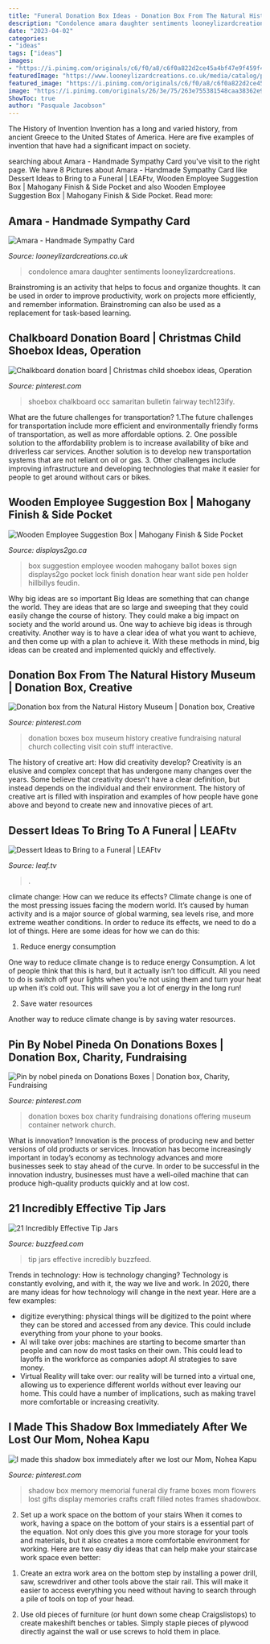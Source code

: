 ```yaml
---
title: "Funeral Donation Box Ideas - Donation Box From The Natural History Museum"
description: "Condolence amara daughter sentiments looneylizardcreations"
date: "2023-04-02"
categories:
- "ideas"
tags: ["ideas"]
images:
- "https://i.pinimg.com/originals/c6/f0/a8/c6f0a822d2ce45a4bf47e9f459f452ad.jpg"
featuredImage: "https://www.looneylizardcreations.co.uk/media/catalog/product/cache/1/thumbnail/9df78eab33525d08d6e5fb8d27136e95/i/n/in-loving-memory-sm-sympathy-card-closeup.jpg"
featured_image: "https://i.pinimg.com/originals/c6/f0/a8/c6f0a822d2ce45a4bf47e9f459f452ad.jpg"
image: "https://i.pinimg.com/originals/26/3e/75/263e755381548caa38362e948aaf8a80.jpg"
ShowToc: true
author: "Pasquale Jacobson"
---
```



The History of Invention
Invention has a long and varied history, from ancient Greece to the United States of America. Here are five examples of invention that have had a significant impact on society.

	

		
searching about Amara - Handmade Sympathy Card you've visit to the right page. We have 8 Pictures about Amara - Handmade Sympathy Card like Dessert Ideas to Bring to a Funeral | LEAFtv, Wooden Employee Suggestion Box | Mahogany Finish &amp; Side Pocket and also Wooden Employee Suggestion Box | Mahogany Finish &amp; Side Pocket. Read more:
		
    
## Amara - Handmade Sympathy Card

<img loading=lazy src="https://www.looneylizardcreations.co.uk/media/catalog/product/cache/1/thumbnail/9df78eab33525d08d6e5fb8d27136e95/i/n/in-loving-memory-sm-sympathy-card-closeup.jpg" onerror="this.onerror=null;this.src='https://tse1.mm.bing.net/th?id=OIP.qn-Ltg28BmNVaePVRCigjwHaFj&amp;pid=15.1';" alt="Amara - Handmade Sympathy Card">

_Source: looneylizardcreations.co.uk_

>condolence amara daughter sentiments looneylizardcreations. 

	

Brainstroming is an activity that helps to focus and organize thoughts. It can be used in order to improve productivity, work on projects more efficiently, and remember information. Brainstroming can also be used as a replacement for task-based learning.

    
## Chalkboard Donation Board | Christmas Child Shoebox Ideas, Operation

<img loading=lazy src="https://i.pinimg.com/736x/3e/06/9c/3e069c7ec56b94a039532dbcdc55cd55.jpg" onerror="this.onerror=null;this.src='https://tse4.mm.bing.net/th?id=OIP.tbjb3_teFSt8YDlK-j89YQHaNK&amp;pid=15.1';" alt="Chalkboard donation board | Christmas child shoebox ideas, Operation">

_Source: pinterest.com_

>shoebox chalkboard occ samaritan bulletin fairway tech123ify. 

	

What are the future challenges for transportation?
1.The future challenges for transportation include more efficient and environmentally friendly forms of transportation, as well as more affordable options. 
2. One possible solution to the affordability problem is to increase availability of bike and driverless car services. Another solution is to develop new transportation systems that are not reliant on oil or gas. 
3. Other challenges include improving infrastructure and developing technologies that make it easier for people to get around without cars or bikes.

    
## Wooden Employee Suggestion Box | Mahogany Finish &amp; Side Pocket

<img loading=lazy src="https://cdn.displays2go.com/images/zoom/bds8511rms.rw_zoom.jpg" onerror="this.onerror=null;this.src='https://tse1.mm.bing.net/th?id=OIP.E_o1bhjjXHuXM04x_7jB8gHaJA&amp;pid=15.1';" alt="Wooden Employee Suggestion Box | Mahogany Finish &amp; Side Pocket">

_Source: displays2go.ca_

>box suggestion employee wooden mahogany ballot boxes sign displays2go pocket lock finish donation hear want side pen holder hillbillys feudin. 

	

Why big ideas are so important
Big Ideas are something that can change the world. They are ideas that are so large and sweeping that they could easily change the course of history. They could make a big impact on society and the world around us. One way to achieve big ideas is through creativity. Another way is to have a clear idea of what you want to achieve, and then come up with a plan to achieve it. With these methods in mind, big ideas can be created and implemented quickly and effectively.

    
## Donation Box From The Natural History Museum | Donation Box, Creative

<img loading=lazy src="https://i.pinimg.com/originals/d0/77/e2/d077e2e96e2f9d03b154e369ed4f4955.jpg" onerror="this.onerror=null;this.src='https://tse3.mm.bing.net/th?id=OIP.IjwQC9elfwjdx5mzbE7F4wHaNK&amp;pid=15.1';" alt="Donation box from the Natural History Museum | Donation box, Creative">

_Source: pinterest.com_

>donation boxes box museum history creative fundraising natural church collecting visit coin stuff interactive. 

	

The history of creative art: How did creativity develop?
Creativity is an elusive and complex concept that has undergone many changes over the years. Some believe that creativity doesn't have a clear definition, but instead depends on the individual and their environment. The history of creative art is filled with inspiration and examples of how people have gone above and beyond to create new and innovative pieces of art.

    
## Dessert Ideas To Bring To A Funeral | LEAFtv

<img loading=lazy src="https://img-aws.ehowcdn.com/750x500/s3-us-west-1.amazonaws.com/contentlab.studiod/getty/ccaa62d17f0a4382bdb36184b4c3d513.jpg" onerror="this.onerror=null;this.src='https://tse2.mm.bing.net/th?id=OIP.0mF9BXchgWMa0feDXcaw_gHaE8&amp;pid=15.1';" alt="Dessert Ideas to Bring to a Funeral | LEAFtv">

_Source: leaf.tv_

>. 

	

climate change: How can we reduce its effects?
Climate change is one of the most pressing issues facing the modern world. It’s caused by human activity and is a major source of global warming, sea levels rise, and more extreme weather conditions. In order to reduce its effects, we need to do a lot of things. Here are some ideas for how we can do this:
1) Reduce energy consumption

One way to reduce climate change is to reduce energy Consumption. A lot of people think that this is hard, but it actually isn’t too difficult. All you need to do is switch off your lights when you’re not using them and turn your heat up when it’s cold out. This will save you a lot of energy in the long run! 

2) Save water resources

Another way to reduce climate change is by saving water resources.

    
## Pin By Nobel Pineda On Donations Boxes | Donation Box, Charity, Fundraising

<img loading=lazy src="https://i.pinimg.com/originals/c6/f0/a8/c6f0a822d2ce45a4bf47e9f459f452ad.jpg" onerror="this.onerror=null;this.src='https://tse3.mm.bing.net/th?id=OIP.T94DZ6qEC8up-pm3vCNyxwHaJ4&amp;pid=15.1';" alt="Pin by nobel pineda on Donations Boxes | Donation box, Charity, Fundraising">

_Source: pinterest.com_

>donation boxes box charity fundraising donations offering museum container network church. 

	

What is innovation?
Innovation is the process of producing new and better versions of old products or services. Innovation has become increasingly important in today’s economy as technology advances and more businesses seek to stay ahead of the curve. In order to be successful in the innovation industry, businesses must have a well-oiled machine that can produce high-quality products quickly and at low cost.

    
## 21 Incredibly Effective Tip Jars

<img loading=lazy src="https://img.buzzfeed.com/buzzfeed-static/static/enhanced/webdr01/2013/2/8/12/enhanced-buzz-12889-1360345455-10.jpg" onerror="this.onerror=null;this.src='https://tse4.mm.bing.net/th?id=OIP.8dRBwFxzUis0EKeICrOZ1gHaJ3&amp;pid=15.1';" alt="21 Incredibly Effective Tip Jars">

_Source: buzzfeed.com_

>tip jars effective incredibly buzzfeed. 

	

Trends in technology: How is technology changing?
Technology is constantly evolving, and with it, the way we live and work. In 2020, there are many ideas for how technology will change in the next year. Here are a few examples: 
- digitize everything: physical things will be digitized to the point where they can be stored and accessed from any device. This could include everything from your phone to your books. 
- AI will take over jobs: machines are starting to become smarter than people and can now do most tasks on their own. This could lead to layoffs in the workforce as companies adopt AI strategies to save money. 
- Virtual Reality will take over: our reality will be turned into a virtual one, allowing us to experience different worlds without ever leaving our home. This could have a number of implications, such as making travel more comfortable or increasing creativity.

    
## I Made This Shadow Box Immediately After We Lost Our Mom, Nohea Kapu

<img loading=lazy src="https://i.pinimg.com/originals/26/3e/75/263e755381548caa38362e948aaf8a80.jpg" onerror="this.onerror=null;this.src='https://tse2.mm.bing.net/th?id=OIP.yQ9pXNz6Xur800VyqHh_NgHaJ4&amp;pid=15.1';" alt="I made this shadow box immediately after we lost our Mom, Nohea Kapu">

_Source: pinterest.com_

>shadow box memory memorial funeral diy frame boxes mom flowers lost gifts display memories crafts craft filled notes frames shadowbox. 

	

2) Set up a work space on the bottom of your stairs
When it comes to work, having a space on the bottom of your stairs is a essential part of the equation. Not only does this give you more storage for your tools and materials, but it also creates a more comfortable environment for working. Here are two easy diy ideas that can help make your staircase work space even better:
1. Create an extra work area on the bottom step by installing a power drill, saw, screwdriver and other tools above the stair rail. This will make it easier to access everything you need without having to search through a pile of tools on top of your head.

2. Use old pieces of furniture (or hunt down some cheap Craigslistops) to create makeshift benches or tables. Simply staple pieces of plywood directly against the wall or use screws to hold them in place.

